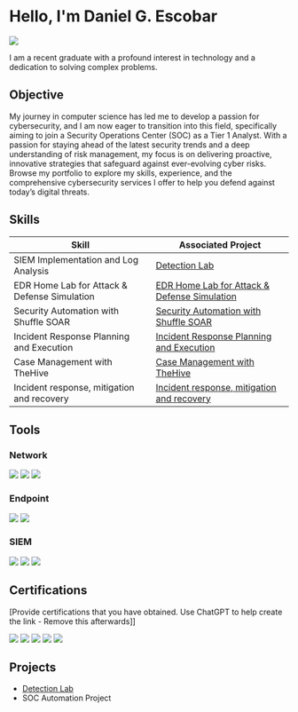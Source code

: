 # Hello, I'm Daniel G. Escobar
<a href="https://linkedin.com/in/gio-daniel-escobar-136abb336/"><img src="https://img.shields.io/badge/-LinkedIn-0072b1?&style=for-the-badge&logo=linkedin&logoColor=white" /></a>

I am a recent graduate with a profound interest in technology and a dedication to solving complex problems.

## Objective

My journey in computer science has led me to develop a passion for cybersecurity, and I am now eager to transition into this field, specifically aiming to join a Security Operations Center (SOC) as a Tier 1 Analyst. With a passion for staying ahead of the latest security trends and a deep understanding of risk management, my focus is on delivering proactive, innovative strategies that safeguard against ever-evolving cyber risks. Browse my portfolio to explore my skills, experience, and the comprehensive cybersecurity services I offer to help you defend against today’s digital threats.

## Skills


| Skill                                         | Associated Project         |
|-----------------------------------------------|----------------------------|
| SIEM Implementation and Log Analysis          | <a href="https://github.com/DanielGEscobar/Detection-Lab/tree/main">Detection Lab</a>|
| EDR Home Lab for Attack & Defense Simulation| <a href="https://github.com/DanielGEscobar/Detection-Lab/tree/main">EDR Home Lab for Attack & Defense Simulation</a>|
| Security Automation with Shuffle SOAR         |<a href="https://github.com/DanielGEscobar/Security-Automation-with-Shuffle-SOAR/blob/main/README.md">Security Automation with Shuffle SOAR </a> |
| Incident Response Planning and Execution      | <a href="https://github.com/DanielGEscobar/Incident-Response-Planning-and-Execution/blob/main/README.md"> Incident Response Planning and Execution  </a> |
| Case Management with TheHive                  | <a href="https://github.com/DanielGEscobar/Case-Management-with-TheHive/blob/main/README.md"> Case Management with TheHive   </a>|
| Incident response, mitigation and recovery |<a href="https://github.com/DanielGEscobar/Case-Management-with-TheHive/blob/main/README.md">Incident response, mitigation and recovery </a>| |

## Tools


### Network
<div>
    <img src="https://img.shields.io/badge/-Wireshark-1679A7?&style=for-the-badge&logo=Wireshark&logoColor=white" />
    <img src="https://img.shields.io/badge/-Suricata-EF3B2D?&style=for-the-badge&logo=Suricata&logoColor=white" />
    <img src="https://img.shields.io/badge/-Zeek-777BB4?&style=for-the-badge&logo=Zeek&logoColor=white" />
</div>

### Endpoint
<div>
    <img src="https://img.shields.io/badge/-Microsoft_Defender_for_Endpoint-00A4EF?&style=for-the-badge&logo=Microsoft&logoColor=white" />
    <img src="https://img.shields.io/badge/-Velociraptor-4B275F?&style=for-the-badge&logo=Velociraptor&logoColor=white" />
</div>

### SIEM
<div>
    <img src="https://img.shields.io/badge/-Microsoft_Sentinel-0078D4?&style=for-the-badge&logo=Microsoft&logoColor=white" />
    <img src="https://img.shields.io/badge/-Splunk-000000?&style=for-the-badge&logo=Splunk&logoColor=white" />
    <img src="https://img.shields.io/badge/-Elastic-005571?&style=for-the-badge&logo=Elastic&logoColor=white" />
</div>

## Certifications
[Provide certifications that you have obtained. Use ChatGPT to help create the link - Remove this afterwards]]
<div>
<img src="https://img.shields.io/badge/-Security%2B-FF0000?&style=for-the-badge&logo=CompTIA&logoColor=white" />
<img src="https://img.shields.io/badge/-Network%2B-007ACC?&style=for-the-badge&logo=CompTIA&logoColor=white" />
<img src="https://img.shields.io/badge/-A%2B-4D4D4D?&style=for-the-badge&logo=CompTIA&logoColor=white" />
<img src="https://img.shields.io/badge/-CDSA-006400?&style=for-the-badge&logoColor=white" />
<img src="https://img.shields.io/badge/-CCD-000080?&style=for-the-badge&logoColor=white" />
</div>

## Projects
- <a href="https://github.com/DanielGEscobar/Detection-Lab/tree/main">Detection Lab</a>
- SOC Automation Project
